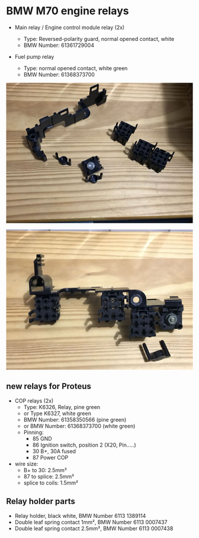 # BMW M70 engine relays #

- Main relay / Engine control module relay (2x)
  - Type: Reversed-polarity guard, normal opened contact, white
  - BMW Number: 61361729004

- Fuel pump relay
  - Type: normal opened contact, white green
  - BMW Number: 61368373700

![alt text](./pictures/relay1.jpg "B+ connector and relay holders")

![alt text](./pictures/relay2.jpg "B+ connector and relay holders")

## new relays for Proteus ##

- COP relays (2x)
  - Type: K6326, Relay, pine green
  - or Type K6327, white green
  - BMW Number: 61358350566 (pine green)
  - or BMW Number: 61368373700 (white green)
  - Pinning:
    - 85 GND
    - 86 Ignition switch, position 2 (X20, Pin.....)
    - 30 B+, 30A fused
    - 87 Power COP
- wire size:
  - B+ to 30: 2.5mm²
  - 87 to splice: 2.5mm²
  - splice to coils: 1.5mm²

## Relay holder parts ##

- Relay holder, black white, BMW Number 6113 1389114
- Double leaf spring contact 1mm², BMW Number 6113 0007437
- Double leaf spring contact 2.5mm², BMW Number 6113 0007438
